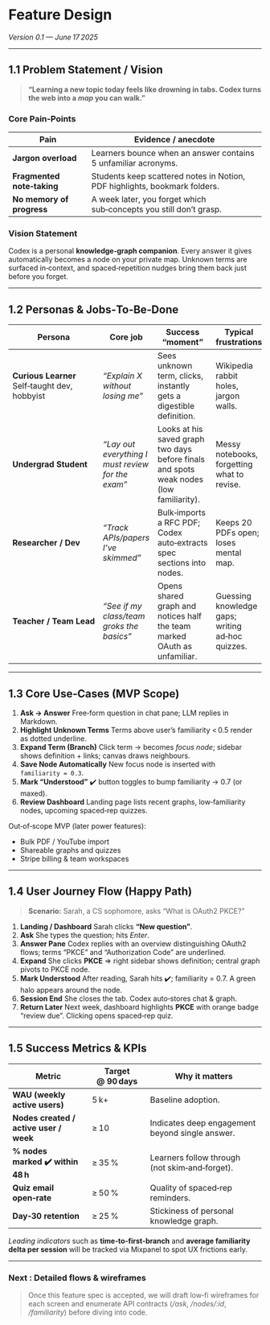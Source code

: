 # Feature Design

*Version 0.1 — June 17 2025*

---

## 1.1 Problem Statement / Vision

> **“Learning a new topic today feels like drowning in tabs. Codex turns the web into a *map* you can walk.”**

### Core Pain‑Points

| Pain                       | Evidence / anecdote                                                        |
| -------------------------- | -------------------------------------------------------------------------- |
| **Jargon overload**        | Learners bounce when an answer contains 5 unfamiliar acronyms.             |
| **Fragmented note‑taking** | Students keep scattered notes in Notion, PDF highlights, bookmark folders. |
| **No memory of progress**  | A week later, you forget which sub‑concepts you still don’t grasp.         |

### Vision Statement

Codex is a personal **knowledge‑graph companion**. Every answer it gives automatically becomes a node on your private map. Unknown terms are surfaced in‑context, and spaced‑repetition nudges bring them back just before you forget.

---

## 1.2 Personas & Jobs‑To‑Be‑Done

| Persona                                          | Core job                                          | Success “moment”                                                                        | Typical frustrations                             |
| ------------------------------------------------ | ------------------------------------------------- | --------------------------------------------------------------------------------------- | ------------------------------------------------ |
| **Curious Learner**<br>Self‑taught dev, hobbyist | *“Explain X without losing me”*                   | Sees unknown term, clicks, instantly gets a digestible definition.                      | Wikipedia rabbit holes, jargon walls.            |
| **Undergrad Student**                            | *“Lay out everything I must review for the exam”* | Looks at his saved graph two days before finals and spots weak nodes (low familiarity). | Messy notebooks, forgetting what to revise.      |
| **Researcher / Dev**                             | *“Track APIs/papers I’ve skimmed”*                | Bulk‑imports a RFC PDF; Codex auto‑extracts spec sections into nodes.                   | Keeps 20 PDFs open; loses mental map.            |
| **Teacher / Team Lead**                          | *“See if my class/team groks the basics”*         | Opens shared graph and notices half the team marked OAuth as unfamiliar.                | Guessing knowledge gaps; writing ad‑hoc quizzes. |

---

## 1.3 Core Use‑Cases (MVP Scope)

1. **Ask → Answer**
   Free‑form question in chat pane; LLM replies in Markdown.
2. **Highlight Unknown Terms**
   Terms above user’s familiarity < 0.5 render as dotted underline.
3. **Expand Term (Branch)**
   Click term → becomes *focus node*; sidebar shows definition + links; canvas draws neighbours.
4. **Save Node Automatically**
   New focus node is inserted with `familiarity = 0.3`.
5. **Mark “Understood”**
   ✔️ button toggles to bump familiarity → 0.7 (or maxed).
6. **Review Dashboard**
   Landing page lists recent graphs, low‑familiarity nodes, upcoming spaced‑rep quizzes.

Out‑of‑scope MVP (later power features):

* Bulk PDF / YouTube import
* Shareable graphs and quizzes
* Stripe billing & team workspaces

---

## 1.4 User Journey Flow (Happy Path)

> **Scenario:** Sarah, a CS sophomore, asks “What is OAuth2 PKCE?”

1. **Landing / Dashboard**
   Sarah clicks **“New question”**.
2. **Ask**
   She types the question; hits *Enter*.
3. **Answer Pane**
   Codex replies with an overview distinguishing OAuth2 flows; terms “PKCE” and “Authorization Code” are underlined.
4. **Expand**
   She clicks **PKCE** ⇒ right sidebar shows definition; central graph pivots to PKCE node.
5. **Mark Understood**
   After reading, Sarah hits ✔️; familiarity = 0.7. A green halo appears around the node.
6. **Session End**
   She closes the tab. Codex auto‑stores chat & graph.
7. **Return Later**
   Next week, dashboard highlights **PKCE** with orange badge “review due”. Clicking opens spaced‑rep quiz.

---

## 1.5 Success Metrics & KPIs

| Metric                                 | Target @ 90 days | Why it matters                                  |
| -------------------------------------- | ---------------- | ----------------------------------------------- |
| **WAU (weekly active users)**          | 5 k+             | Baseline adoption.                              |
| **Nodes created / active user / week** | ≥ 10             | Indicates deep engagement beyond single answer. |
| **% nodes marked ✔️ within 48 h**      | ≥ 35 %           | Learners follow through (not skim‑and‑forget).  |
| **Quiz email open‑rate**               | ≥ 50 %           | Quality of spaced‑rep reminders.                |
| **Day‑30 retention**                   | ≥ 25 %           | Stickiness of personal knowledge graph.         |

*Leading indicators* such as **time‑to‑first‑branch** and **average familiarity delta per session** will be tracked via Mixpanel to spot UX frictions early.

---

### Next : Detailed flows & wireframes

> Once this feature spec is accepted, we will draft low‑fi wireframes for each screen and enumerate API contracts (*/ask*, */nodes/\:id*, */familiarity*) before diving into code.

